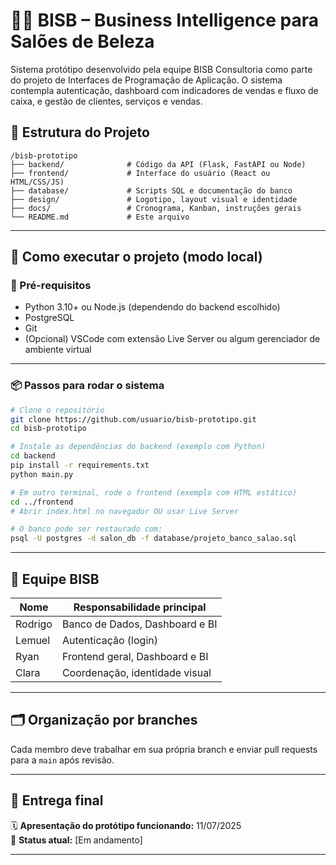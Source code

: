 # 💇‍♀️ BISB – Business Intelligence para Salões de Beleza

Sistema protótipo desenvolvido pela equipe BISB Consultoria como parte do projeto de Interfaces de Programação de Aplicação. O sistema contempla autenticação, dashboard com indicadores de vendas e fluxo de caixa, e gestão de clientes, serviços e vendas.

## 📁 Estrutura do Projeto

```
/bisb-prototipo
├── backend/              # Código da API (Flask, FastAPI ou Node)
├── frontend/             # Interface do usuário (React ou HTML/CSS/JS)
├── database/             # Scripts SQL e documentação do banco
├── design/               # Logotipo, layout visual e identidade
├── docs/                 # Cronograma, Kanban, instruções gerais
└── README.md             # Este arquivo
```

---

## 🚀 Como executar o projeto (modo local)

### 🔧 Pré-requisitos

- Python 3.10+ ou Node.js (dependendo do backend escolhido)
- PostgreSQL
- Git
- (Opcional) VSCode com extensão Live Server ou algum gerenciador de ambiente virtual

---

### 📦 Passos para rodar o sistema

```bash
# Clone o repositório
git clone https://github.com/usuario/bisb-prototipo.git
cd bisb-prototipo

# Instale as dependências do backend (exemplo com Python)
cd backend
pip install -r requirements.txt
python main.py

# Em outro terminal, rode o frontend (exemplo com HTML estático)
cd ../frontend
# Abrir index.html no navegador OU usar Live Server

# O banco pode ser restaurado com:
psql -U postgres -d salon_db -f database/projeto_banco_salao.sql
```

---

## 👥 Equipe BISB

| Nome        | Responsabilidade principal         |
|-------------|------------------------------------|
| Rodrigo     | Banco de Dados, Dashboard e BI     |
| Lemuel      | Autenticação (login)               |
| Ryan        | Frontend geral, Dashboard e BI     |
| Clara       | Coordenação, identidade visual     |

---

## 🗂️ Organização por branches

Cada membro deve trabalhar em sua própria branch e enviar pull requests para a `main` após revisão.

---

## 📅 Entrega final

🗓️ **Apresentação do protótipo funcionando:** 11/07/2025  
📍 **Status atual:** [Em andamento]

---
